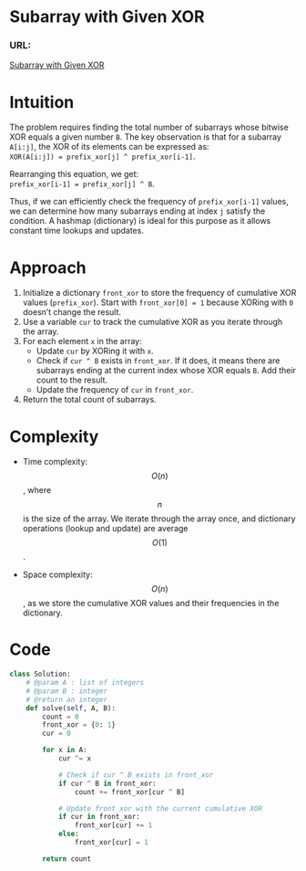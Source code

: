 # Subarray with Given XOR

### URL:
[Subarray with Given XOR](https://www.interviewbit.com/problems/subarray-with-given-xor/)

# Intuition
The problem requires finding the total number of subarrays whose bitwise XOR equals a given number `B`. The key observation is that for a subarray `A[i:j]`, the XOR of its elements can be expressed as:  
`XOR(A[i:j]) = prefix_xor[j] ^ prefix_xor[i-1]`.  

Rearranging this equation, we get:  
`prefix_xor[i-1] = prefix_xor[j] ^ B`.  

Thus, if we can efficiently check the frequency of `prefix_xor[i-1]` values, we can determine how many subarrays ending at index `j` satisfy the condition. A hashmap (dictionary) is ideal for this purpose as it allows constant time lookups and updates.

# Approach
1. Initialize a dictionary `front_xor` to store the frequency of cumulative XOR values (`prefix_xor`). Start with `front_xor[0] = 1` because XORing with `0` doesn’t change the result.
2. Use a variable `cur` to track the cumulative XOR as you iterate through the array.
3. For each element `x` in the array:
   - Update `cur` by XORing it with `x`.
   - Check if `cur ^ B` exists in `front_xor`. If it does, it means there are subarrays ending at the current index whose XOR equals `B`. Add their count to the result.
   - Update the frequency of `cur` in `front_xor`.
4. Return the total count of subarrays.

# Complexity
- Time complexity:  
  $$O(n)$$, where $$n$$ is the size of the array. We iterate through the array once, and dictionary operations (lookup and update) are average $$O(1)$$.
  
- Space complexity:  
  $$O(n)$$, as we store the cumulative XOR values and their frequencies in the dictionary.

# Code
```python
class Solution:
    # @param A : list of integers
    # @param B : integer
    # @return an integer
    def solve(self, A, B):
        count = 0
        front_xor = {0: 1}
        cur = 0

        for x in A:
            cur ^= x

            # Check if cur ^ B exists in front_xor
            if cur ^ B in front_xor:
                count += front_xor[cur ^ B]

            # Update front_xor with the current cumulative XOR
            if cur in front_xor:
                front_xor[cur] += 1
            else:
                front_xor[cur] = 1

        return count
